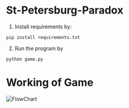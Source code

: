 # St-Petersburg-Paradox

1. Install requirements by: 
```
pip install requirements.txt 
```
2. Run the program by 
```
python game.py
```

# Working of Game
![FlowChart](https://user-images.githubusercontent.com/54476451/141693094-c9ecc2f6-af23-49e1-a6ef-bb67cac13d45.png)
